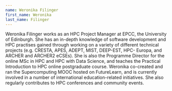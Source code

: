 ```yaml
---
name: Weronika Filinger
first_name: Weronika
last_name: Filinger
---
```


Weronika Filinger works as an HPC Project Manager at EPCC, the University of Edinburgh. She has an in-depth knowledge of software development and HPC practises gained through working on a variety of different technical projects (e.g. CRESTA, APES, ADEPT, MIST, DEEP-EST, HPC- Europa, and ARCHER and ARCHER2 eCSEs). She is also the Programme Director for the online MSc in HPC and HPC with Data Science, and teaches the Practical Introduction to HPC online postgraduate course. Weronika co-created and ran the Supercomputing MOOC hosted on FutureLearn, and is currently involved in a number of international education-related initiatives. She also regularly contributes to HPC conferences and community events.